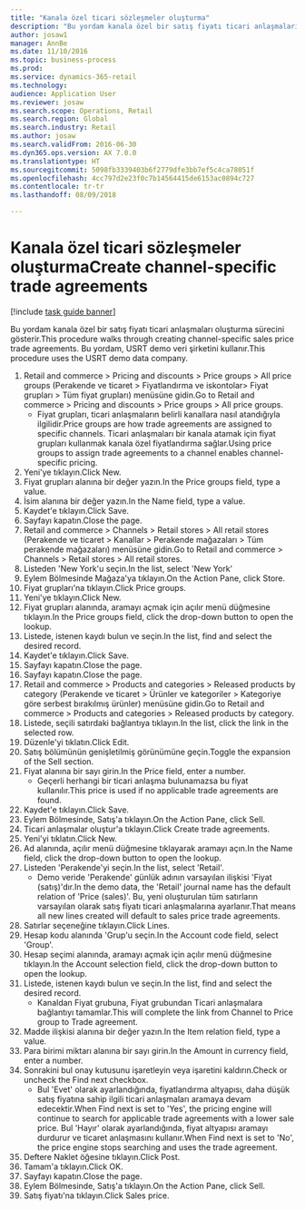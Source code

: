 ```yaml
--- 
title: "Kanala özel ticari sözleşmeler oluşturma"
description: "Bu yordam kanala özel bir satış fiyatı ticari anlaşmaları oluşturma sürecini gösterir."
author: josaw1
manager: AnnBe
ms.date: 11/10/2016
ms.topic: business-process
ms.prod: 
ms.service: dynamics-365-retail
ms.technology: 
audience: Application User
ms.reviewer: josaw
ms.search.scope: Operations, Retail
ms.search.region: Global
ms.search.industry: Retail
ms.author: josaw
ms.search.validFrom: 2016-06-30
ms.dyn365.ops.version: AX 7.0.0
ms.translationtype: HT
ms.sourcegitcommit: 5098fb3339403b6f2779dfe3bb7ef5c4ca78051f
ms.openlocfilehash: 4cc797d2e23f0c7b14564415de6153ac0894c727
ms.contentlocale: tr-tr
ms.lasthandoff: 08/09/2018

---
```

# <a name="create-channel-specific-trade-agreements"></a><span data-ttu-id="c6da8-103">Kanala özel ticari sözleşmeler oluşturma</span><span class="sxs-lookup"><span data-stu-id="c6da8-103">Create channel-specific trade agreements</span></span>

[!include [task guide banner](../includes/task-guide-banner.md)]

<span data-ttu-id="c6da8-104">Bu yordam kanala özel bir satış fiyatı ticari anlaşmaları oluşturma sürecini gösterir.</span><span class="sxs-lookup"><span data-stu-id="c6da8-104">This procedure walks through creating channel-specific sales price trade agreements.</span></span> <span data-ttu-id="c6da8-105">Bu yordam, USRT demo veri şirketini kullanır.</span><span class="sxs-lookup"><span data-stu-id="c6da8-105">This procedure uses the USRT demo data company.</span></span>

1. <span data-ttu-id="c6da8-106">Retail and commerce > Pricing and discounts > Price groups > All price groups (Perakende ve ticaret > Fiyatlandırma ve iskontolar> Fiyat grupları > Tüm fiyat grupları) menüsüne gidin.</span><span class="sxs-lookup"><span data-stu-id="c6da8-106">Go to Retail and commerce > Pricing and discounts > Price groups > All price groups.</span></span>
    * <span data-ttu-id="c6da8-107">Fiyat grupları, ticari anlaşmaların belirli kanallara nasıl atandığıyla ilgilidir.</span><span class="sxs-lookup"><span data-stu-id="c6da8-107">Price groups are how trade agreements are assigned to specific channels.</span></span> <span data-ttu-id="c6da8-108">Ticari anlaşmaları bir kanala atamak için fiyat grupları kullanmak kanala özel fiyatlandırma sağlar.</span><span class="sxs-lookup"><span data-stu-id="c6da8-108">Using price groups to assign trade agreements to a channel enables channel-specific pricing.</span></span>  
2. <span data-ttu-id="c6da8-109">Yeni'ye tıklayın.</span><span class="sxs-lookup"><span data-stu-id="c6da8-109">Click New.</span></span>
3. <span data-ttu-id="c6da8-110">Fiyat grupları alanına bir değer yazın.</span><span class="sxs-lookup"><span data-stu-id="c6da8-110">In the Price groups field, type a value.</span></span>
4. <span data-ttu-id="c6da8-111">İsim alanına bir değer yazın.</span><span class="sxs-lookup"><span data-stu-id="c6da8-111">In the Name field, type a value.</span></span>
5. <span data-ttu-id="c6da8-112">Kaydet'e tıklayın.</span><span class="sxs-lookup"><span data-stu-id="c6da8-112">Click Save.</span></span>
6. <span data-ttu-id="c6da8-113">Sayfayı kapatın.</span><span class="sxs-lookup"><span data-stu-id="c6da8-113">Close the page.</span></span>
7. <span data-ttu-id="c6da8-114">Retail and commerce > Channels > Retail stores > All retail stores (Perakende ve ticaret > Kanallar > Perakende mağazaları > Tüm perakende mağazaları) menüsüne gidin.</span><span class="sxs-lookup"><span data-stu-id="c6da8-114">Go to Retail and commerce > Channels > Retail stores > All retail stores.</span></span>
8. <span data-ttu-id="c6da8-115">Listeden 'New York'u seçin.</span><span class="sxs-lookup"><span data-stu-id="c6da8-115">In the list, select 'New York'</span></span>
9. <span data-ttu-id="c6da8-116">Eylem Bölmesinde Mağaza'ya tıklayın.</span><span class="sxs-lookup"><span data-stu-id="c6da8-116">On the Action Pane, click Store.</span></span>
10. <span data-ttu-id="c6da8-117">Fiyat grupları'na tıklayın.</span><span class="sxs-lookup"><span data-stu-id="c6da8-117">Click Price groups.</span></span>
11. <span data-ttu-id="c6da8-118">Yeni'ye tıklayın.</span><span class="sxs-lookup"><span data-stu-id="c6da8-118">Click New.</span></span>
12. <span data-ttu-id="c6da8-119">Fiyat grupları alanında, aramayı açmak için açılır menü düğmesine tıklayın.</span><span class="sxs-lookup"><span data-stu-id="c6da8-119">In the Price groups field, click the drop-down button to open the lookup.</span></span>
13. <span data-ttu-id="c6da8-120">Listede, istenen kaydı bulun ve seçin.</span><span class="sxs-lookup"><span data-stu-id="c6da8-120">In the list, find and select the desired record.</span></span>
14. <span data-ttu-id="c6da8-121">Kaydet'e tıklayın.</span><span class="sxs-lookup"><span data-stu-id="c6da8-121">Click Save.</span></span>
15. <span data-ttu-id="c6da8-122">Sayfayı kapatın.</span><span class="sxs-lookup"><span data-stu-id="c6da8-122">Close the page.</span></span>
16. <span data-ttu-id="c6da8-123">Sayfayı kapatın.</span><span class="sxs-lookup"><span data-stu-id="c6da8-123">Close the page.</span></span>
17. <span data-ttu-id="c6da8-124">Retail and commerce > Products and categories > Released products by category (Perakende ve ticaret > Ürünler ve kategoriler > Kategoriye göre serbest bırakılmış ürünler) menüsüne gidin.</span><span class="sxs-lookup"><span data-stu-id="c6da8-124">Go to Retail and commerce > Products and categories > Released products by category.</span></span>
18. <span data-ttu-id="c6da8-125">Listede, seçili satırdaki bağlantıya tıklayın.</span><span class="sxs-lookup"><span data-stu-id="c6da8-125">In the list, click the link in the selected row.</span></span>
19. <span data-ttu-id="c6da8-126">Düzenle'yi tıklatın.</span><span class="sxs-lookup"><span data-stu-id="c6da8-126">Click Edit.</span></span>
20. <span data-ttu-id="c6da8-127">Satış bölümünün genişletilmiş görünümüne geçin.</span><span class="sxs-lookup"><span data-stu-id="c6da8-127">Toggle the expansion of the Sell section.</span></span>
21. <span data-ttu-id="c6da8-128">Fiyat alanına bir sayı girin.</span><span class="sxs-lookup"><span data-stu-id="c6da8-128">In the Price field, enter a number.</span></span>
    * <span data-ttu-id="c6da8-129">Geçerli herhangi bir ticari anlaşma bulunamazsa bu fiyat kullanılır.</span><span class="sxs-lookup"><span data-stu-id="c6da8-129">This price is used if no applicable trade agreements are found.</span></span>  
22. <span data-ttu-id="c6da8-130">Kaydet'e tıklayın.</span><span class="sxs-lookup"><span data-stu-id="c6da8-130">Click Save.</span></span>
23. <span data-ttu-id="c6da8-131">Eylem Bölmesinde, Satış'a tıklayın.</span><span class="sxs-lookup"><span data-stu-id="c6da8-131">On the Action Pane, click Sell.</span></span>
24. <span data-ttu-id="c6da8-132">Ticari anlaşmalar oluştur'a tıklayın.</span><span class="sxs-lookup"><span data-stu-id="c6da8-132">Click Create trade agreements.</span></span>
25. <span data-ttu-id="c6da8-133">Yeni'yi tıklatın.</span><span class="sxs-lookup"><span data-stu-id="c6da8-133">Click New.</span></span>
26. <span data-ttu-id="c6da8-134">Ad alanında, açılır menü düğmesine tıklayarak aramayı açın.</span><span class="sxs-lookup"><span data-stu-id="c6da8-134">In the Name field, click the drop-down button to open the lookup.</span></span>
27. <span data-ttu-id="c6da8-135">Listeden 'Perakende'yi seçin.</span><span class="sxs-lookup"><span data-stu-id="c6da8-135">In the list, select 'Retail'.</span></span>
    * <span data-ttu-id="c6da8-136">Demo veride 'Perakende' günlük adının varsayılan ilişkisi 'Fiyat (satış)'dır.</span><span class="sxs-lookup"><span data-stu-id="c6da8-136">In the demo data, the 'Retail' journal name has the default relation of 'Price (sales)'.</span></span> <span data-ttu-id="c6da8-137">Bu, yeni oluşturulan tüm satırların varsayılan olarak satış fiyatı ticari anlaşmalarına ayarlanır.</span><span class="sxs-lookup"><span data-stu-id="c6da8-137">That means all new lines created will default to sales price trade agreements.</span></span>  
28. <span data-ttu-id="c6da8-138">Satırlar seçeneğine tıklayın.</span><span class="sxs-lookup"><span data-stu-id="c6da8-138">Click Lines.</span></span>
29. <span data-ttu-id="c6da8-139">Hesap kodu alanında 'Grup'u seçin.</span><span class="sxs-lookup"><span data-stu-id="c6da8-139">In the Account code field, select 'Group'.</span></span>
30. <span data-ttu-id="c6da8-140">Hesap seçimi alanında, aramayı açmak için açılır menü düğmesine tıklayın.</span><span class="sxs-lookup"><span data-stu-id="c6da8-140">In the Account selection field, click the drop-down button to open the lookup.</span></span>
31. <span data-ttu-id="c6da8-141">Listede, istenen kaydı bulun ve seçin.</span><span class="sxs-lookup"><span data-stu-id="c6da8-141">In the list, find and select the desired record.</span></span>
    * <span data-ttu-id="c6da8-142">Kanaldan Fiyat grubuna, Fiyat grubundan Ticari anlaşmalara bağlantıyı tamamlar.</span><span class="sxs-lookup"><span data-stu-id="c6da8-142">This will complete the link from Channel to Price group to Trade agreement.</span></span>  
32. <span data-ttu-id="c6da8-143">Madde ilişkisi alanına bir değer yazın.</span><span class="sxs-lookup"><span data-stu-id="c6da8-143">In the Item relation field, type a value.</span></span>
33. <span data-ttu-id="c6da8-144">Para birimi miktarı alanına bir sayı girin.</span><span class="sxs-lookup"><span data-stu-id="c6da8-144">In the Amount in currency field, enter a number.</span></span>
34. <span data-ttu-id="c6da8-145">Sonrakini bul onay kutusunu işaretleyin veya işaretini kaldırın.</span><span class="sxs-lookup"><span data-stu-id="c6da8-145">Check or uncheck the Find next checkbox.</span></span>
    * <span data-ttu-id="c6da8-146">Bul 'Evet' olarak ayarlandığında, fiyatlandırma altyapısı, daha düşük satış fiyatına sahip ilgili ticari anlaşmaları aramaya devam edecektir.</span><span class="sxs-lookup"><span data-stu-id="c6da8-146">When Find next is set to 'Yes', the pricing engine will continue to search for applicable trade agreements with a lower sale price.</span></span> <span data-ttu-id="c6da8-147">Bul 'Hayır' olarak ayarlandığında, fiyat altyapısı aramayı durdurur ve ticaret anlaşmasını kullanır.</span><span class="sxs-lookup"><span data-stu-id="c6da8-147">When Find next is set to 'No', the price engine stops searching and uses the trade agreement.</span></span>  
35. <span data-ttu-id="c6da8-148">Deftere Naklet öğesine tıklayın.</span><span class="sxs-lookup"><span data-stu-id="c6da8-148">Click Post.</span></span>
36. <span data-ttu-id="c6da8-149">Tamam'a tıklayın.</span><span class="sxs-lookup"><span data-stu-id="c6da8-149">Click OK.</span></span>
37. <span data-ttu-id="c6da8-150">Sayfayı kapatın.</span><span class="sxs-lookup"><span data-stu-id="c6da8-150">Close the page.</span></span>
38. <span data-ttu-id="c6da8-151">Eylem Bölmesinde, Satış'a tıklayın.</span><span class="sxs-lookup"><span data-stu-id="c6da8-151">On the Action Pane, click Sell.</span></span>
39. <span data-ttu-id="c6da8-152">Satış fiyatı'na tıklayın.</span><span class="sxs-lookup"><span data-stu-id="c6da8-152">Click Sales price.</span></span>


